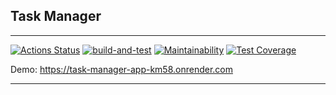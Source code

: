 
## Task Manager

***

[![Actions Status](https://github.com/biscof/java-project-73/workflows/hexlet-check/badge.svg)](https://github.com/biscof/java-project-73/actions)
[![build-and-test](https://github.com/biscof/java-project-73/actions/workflows/build-and-test.yml/badge.svg)](https://github.com/biscof/java-project-73/actions/workflows/build-and-test.yml)
[![Maintainability](https://api.codeclimate.com/v1/badges/3229c3b950c4c63bfdbb/maintainability)](https://codeclimate.com/github/biscof/java-project-73/maintainability)
[![Test Coverage](https://api.codeclimate.com/v1/badges/3229c3b950c4c63bfdbb/test_coverage)](https://codeclimate.com/github/biscof/java-project-73/test_coverage)

Demo: https://task-manager-app-km58.onrender.com

***